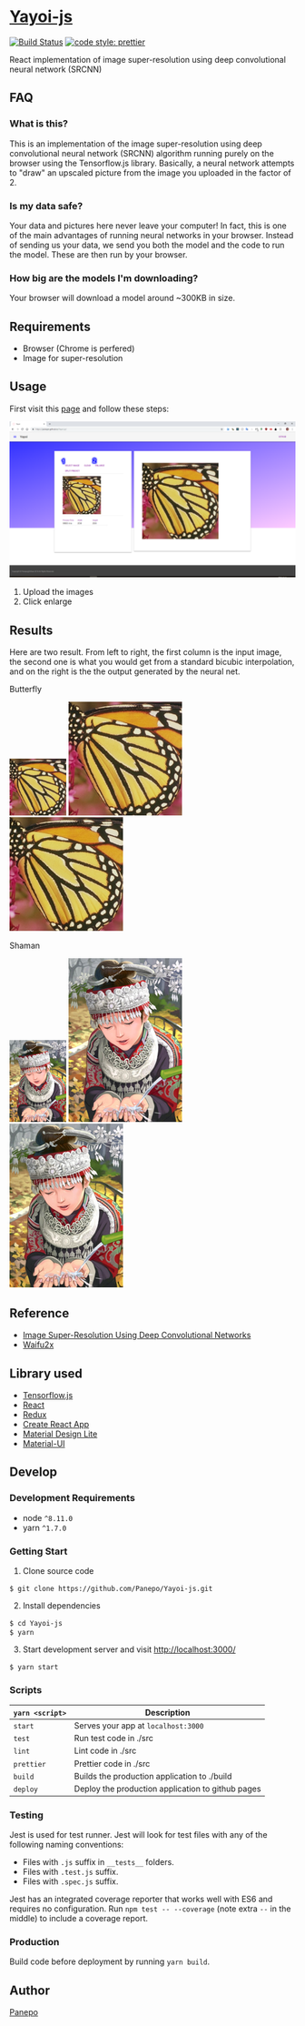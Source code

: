 # [Yayoi-js](https://panepo.github.io/Yayoi-js/)

[![Build Status](https://travis-ci.org/Panepo/Yayoi-js.svg?branch=master)](https://travis-ci.org/Panepo/Yayoi-js.svg) [![code style: prettier](https://img.shields.io/badge/code_style-prettier-ff69b4.svg)](https://github.com/prettier/prettier)

React implementation of image super-resolution using deep convolutional neural network (SRCNN)

## FAQ

### What is this?

This is an implementation of the image super-resolution using deep convolutional neural network (SRCNN) algorithm running purely on the browser using the Tensorflow.js library. Basically, a neural network attempts to "draw" an upscaled picture from the image you uploaded in the factor of 2.

### Is my data safe?

Your data and pictures here never leave your computer! In fact, this is one of the main advantages of running neural networks in your browser. Instead of sending us your data, we send you both the model and the code to run the model. These are then run by your browser.

### How big are the models I'm downloading?

Your browser will download a model around ~300KB in size.

## Requirements

* Browser (Chrome is perfered)
* Image for super-resolution

## Usage

First visit this [page](https://panepo.github.io/Yayoi-js/) and follow these steps:

![usage](https://github.com/Panepo/Yayoi-js/blob/master/doc/usage.png)

1. Upload the images
2. Click enlarge

## Results

Here are two result. From left to right, the first column is the input image, the second one is what you would get from a standard bicubic interpolation, and on the right is the the output generated by the neural net.

Butterfly

<img src="https://github.com/Panepo/Yayoi-js/blob/master/doc/butterfly_GT.bmp" alt="Butterfly" height="100" width="100"> <img src="https://github.com/Panepo/Yayoi-js/blob/master/doc/butterfly_opencv.png" alt="Butterfly" height="200" width="200"> <img src="https://github.com/Panepo/Yayoi-js/blob/master/doc/butterfly_srcnn.png" alt="Butterfly" height="200" width="200">

Shaman

<img src="https://github.com/Panepo/Yayoi-js/blob/master/doc/comic.png" alt="Shaman" height="144" width="100"> <img src="https://github.com/Panepo/Yayoi-js/blob/master/doc/comic_opencv.png" alt="Shaman" height="288" width="200"> <img src="https://github.com/Panepo/Yayoi-js/blob/master/doc/comic_srcnn.png" alt="Shaman" height="288" width="200">

## Reference

* [Image Super-Resolution Using Deep Convolutional Networks](http://arxiv.org/abs/1501.00092)
* [Waifu2x](https://github.com/nagadomi/waifu2x)

## Library used

* [Tensorflow.js](https://js.tensorflow.org/)
* [React](https://facebook.github.io/react/)
* [Redux](http://redux.js.org/)
* [Create React App](https://github.com/facebook/create-react-app)
* [Material Design Lite](https://getmdl.io/)
* [Material-UI](https://material-ui.com/)

## Develop

### Development Requirements
* node `^8.11.0`
* yarn `^1.7.0`

### Getting Start

1. Clone source code
```
$ git clone https://github.com/Panepo/Yayoi-js.git
```
2. Install dependencies
```
$ cd Yayoi-js
$ yarn
```
3. Start development server and visit [http://localhost:3000/](http://localhost:3000/)
```
$ yarn start
```
### Scripts

|`yarn <script>`       |Description|
|-------------------|-----------|
|`start`            |Serves your app at `localhost:3000`|
|`test`             |Run test code in ./src|
|`lint`             |Lint code in ./src|
|`prettier`         |Prettier code in ./src|
|`build`            |Builds the production application to ./build|
|`deploy`           |Deploy the production application to github pages|

### Testing

Jest is used for test runner. Jest will look for test files with any of the following naming conventions:

* Files with `.js` suffix in `__tests__` folders.
* Files with `.test.js` suffix.
* Files with `.spec.js` suffix.

Jest has an integrated coverage reporter that works well with ES6 and requires no configuration.
Run `npm test -- --coverage` (note extra `--` in the middle) to include a coverage report.

### Production

Build code before deployment by running `yarn build`.

## Author

[Panepo](https://github.com/Panepo)
